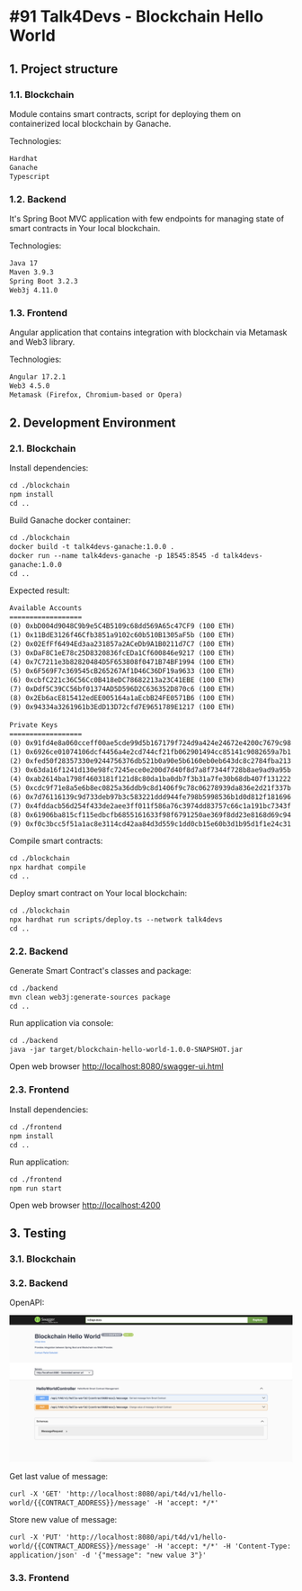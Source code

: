 # #91 Talk4Devs - Blockchain Hello World

## 1. Project structure

### 1.1. Blockchain

Module contains smart contracts, script for deploying them on containerized local blockchain by Ganache.

Technologies:

```text
Hardhat
Ganache
Typescript
```

### 1.2. Backend

It's Spring Boot MVC application with few endpoints for managing state of smart contracts in Your local blockchain.

Technologies:

```text
Java 17
Maven 3.9.3
Spring Boot 3.2.3
Web3j 4.11.0
```

### 1.3. Frontend

Angular application that contains integration with blockchain via Metamask and Web3 library.

Technologies:

```text
Angular 17.2.1
Web3 4.5.0
Metamask (Firefox, Chromium-based or Opera)
```

## 2. Development Environment

### 2.1. Blockchain

Install dependencies:

```shell
cd ./blockchain
npm install
cd ..
```

Build Ganache docker container:

```shell
cd ./blockchain
docker build -t talk4devs-ganache:1.0.0 .
docker run --name talk4devs-ganache -p 18545:8545 -d talk4devs-ganache:1.0.0
cd ..
```

Expected result:

```text
Available Accounts
==================
(0) 0xbD004d9048C9b9e5C4B5109c68dd569A65c47CF9 (100 ETH)
(1) 0x11BdE3126f46Cfb3851a9102c60b510B1305aF5b (100 ETH)
(2) 0x02EfFf6494Ed3aa231857a2ACeDb9A1B0211d7C7 (100 ETH)
(3) 0xDaF8C1eE78c25D8320836fcEDa1Cf600846e9217 (100 ETH)
(4) 0x7C7211e3b82820484D5F653808f0471B74BF1994 (100 ETH)
(5) 0x6F569F7c369545cB265267Af1D46C36DF19a9633 (100 ETH)
(6) 0xcbfC221c36C56Cc0B418eDC78682213a23C41EBE (100 ETH)
(7) 0xDdf5C39CC56bf01374AD5D596D2C636352D870c6 (100 ETH)
(8) 0x2Eb6acE815412edEE005164a1aEcbB24FE0571B6 (100 ETH)
(9) 0x94334a3261961b3EdD13D72cfd7E9651789E1217 (100 ETH)

Private Keys
==================
(0) 0x91fd4e8a060cceff00ae5cde99d5b167179f724d9a424e24672e4200c7679c98
(1) 0x6926ce01074106dcf4456a4e2cd744cf21fb062901494cc85141c9082659a7b1
(2) 0xfed50f28357330e9244756376db521b0a90e5b6160eb0eb643dc8c2784fba213
(3) 0x63da16f1241d130e98fc7245ece0e200d7d40f8d7a8f7344f728b8ae9ad9a95b
(4) 0xab2614ba1798f4603181f121d8c80da1ba0db7f3b31a7fe30b68db407f131222
(5) 0xcdc9f71e8a5e6b8ec0825a36ddb9c8d1406f9c78c06278939da836e2d21f337b
(6) 0x7d76116139c9d733deb97b3c583221ddd944fe798b5998536b1d0d812f181696
(7) 0x4fddacb56d254f433de2aee3ff011f586a76c3974dd83757c66c1a191bc7343f
(8) 0x61906ba815cf115edbcfb6855161633f98f6791250ae369f8dd23e8168d69c94
(9) 0xf0c3bcc5f51a1ac8e3114cd42aa84d3d559c1dd0cb15e60b3d1b95d1f1e24c31
```

Compile smart contracts:

```shell
cd ./blockchain
npx hardhat compile
cd ..
```

Deploy smart contract on Your local blockchain:

```shell
cd ./blockchain
npx hardhat run scripts/deploy.ts --network talk4devs
cd ..
```

### 2.2. Backend

Generate Smart Contract's classes and package:

```shell
cd ./backend
mvn clean web3j:generate-sources package
cd ..
```

Run application via console:
```shell
cd ./backend
java -jar target/blockchain-hello-world-1.0.0-SNAPSHOT.jar
```

Open web browser [http://localhost:8080/swagger-ui.html](http://localhost:8080/swagger-ui.html)

### 2.3. Frontend

Install dependencies:

```shell
cd ./frontend
npm install
cd ..
```

Run application:

```shell
cd ./frontend
npm run start
```

Open web browser [http://localhost:4200](http://localhost:4200)

## 3. Testing

### 3.1. Blockchain



### 3.2. Backend

OpenAPI:

![Swagger documentation](misc/swagger.png)

Get last value of message:

```shell
curl -X 'GET' 'http://localhost:8080/api/t4d/v1/hello-world/{{CONTRACT_ADDRESS}}/message' -H 'accept: */*'
```

Store new value of message:

```shell
curl -X 'PUT' 'http://localhost:8080/api/t4d/v1/hello-world/{{CONTRACT_ADDRESS}}/message' -H 'accept: */*' -H 'Content-Type: application/json' -d '{"message": "new value 3"}'
```

### 3.3. Frontend
